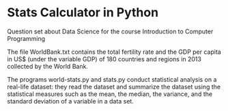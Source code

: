 # Stats Calculator in Python
Question set about Data Science for the course Introduction to Computer Programming

The file WorldBank.txt contains the total fertility rate and the GDP per capita in US$ (under the variable GDP) 
of 180 countries and regions in 2013 collected by the World Bank. 

The programs world-stats.py and stats.py conduct statistical analysis on a real-life dataset: they read the dataset 
and summarize the dataset using the statistical measures such as the mean, the median, the variance, and the standard deviation of a variable in a data set.
